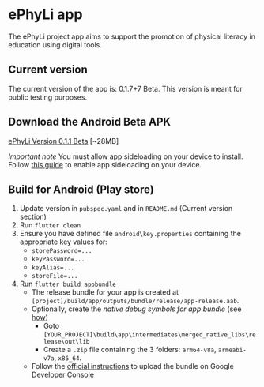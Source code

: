# ePhyLi app

The ePhyLi project app aims to support the promotion of physical literacy in education using digital tools.

## Current version

The current version of the app is: 0.1.7+7 Beta. This version is meant for public testing purposes.

## Download the Android Beta APK

[ePhyLi Version 0.1.1 Beta](https://github.com/nkasenides/ephyli/raw/refs/heads/main/release/ephyli-0.1.1.apk) [~28MB]

*Important note* You must allow app sideloading on your device to install. Follow [this guide](https://www.howtogeek.com/313433/how-to-sideload-apps-on-android/) to enable app sideloading on your device.

## Build for Android (Play store)

1. Update version in `pubspec.yaml` and in `README.md` (Current version section)
2. Run `flutter clean`
3. Ensure you have defined file `android\key.properties` containing the appropriate key values for: 
   * `storePassword=...`
   * `keyPassword=...`
   * `keyAlias=...`
   * `storeFile=...`
4. Run `flutter build appbundle`
   * The release bundle for your app is created at ``[project]/build/app/outputs/bundle/release/app-release.aab``.
   * Optionally, create the _native debug symbols for app bundle_ (see [how](https://stackoverflow.com/a/68778908))
      * Goto ``[YOUR_PROJECT]\build\app\intermediates\merged_native_libs\release\out\lib``
      * Create a ``.zip`` file containing the 3 folders: ``arm64-v8a``, ``armeabi-v7a``, ``x86_64``.
   * Follow the [official instructions](https://docs.flutter.dev/deployment/android) to upload the bundle on Google Developer Console


